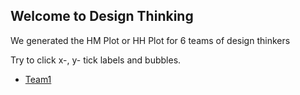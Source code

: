 ## Welcome to Design Thinking

We generated the HM Plot or HH Plot for 6 teams of design thinkers

Try to click x-, y- tick labels and bubbles.

* [Team1](./pages/team5.html)
